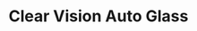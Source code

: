 ---
title: "Clear Vision Auto Glass"
url: /chadds-ford/clear-vision-auto-glass/
shop: car repair
---